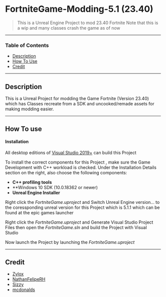 # FortniteGame-Modding-5.1 (23.40)

> This is a Unreal Engine Project to mod 23.40 Fortnite
> Note that this is a wip and many classes crash the game as of now
---

### Table of Contents

- [Description](#description)
- [How To Use](#how-to-use)
- [Credit](#credit)

---

## Description

This is a Unreal Project for modding the Game Fortnite (Version 23.40) which has Classes recreate from a SDK and uncooked/remade assets for making modding easier.


---

## How To use



#### Installation

All desktop editions of [Visual Studio 2019+]((http://www.visualstudio.com/products/visual-studio-community-vs)) can build this Project

To install the correct components for this Project , make sure the Game Development with C++ workload is checked. Under the Installation Details section on the right, also choose the following components:
-   **C++ profiling tools**
-   **Windows 10 SDK (10.0.18362 or newer)
-   **Unreal Engine Installer**

Right click the *FortniteGame.uproject* and Switch Unreal Engine version... to the coressponding unreal version for this Project which is 5.1.1 which can be found at the epic games launcher

Right click the *FortniteGame.uproject* and Generate Visual Studio Project Files then open the *FortniteGame.sln* and build the Project with Visual Studio

Now launch the Project by launching the *FortniteGame.uproject*

---

## Credit

- [Zylox](https://twitter.com/zyloxmods)
- [NathanFelipeRH](https://twitter.com/NathanFelipeRH)
- [Sizzy](https://twitter.com/mgSizzy)
- [mcdonalds](https://twitter.com/McMistrzYT)
